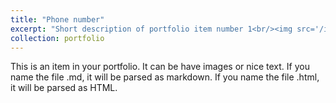 ```yaml
---
title: "Phone number"
excerpt: "Short description of portfolio item number 1<br/><img src='/images/wzy.png'>"
collection: portfolio
---
```


This is an item in your portfolio. It can be have images or nice text. If you name the file .md, it will be parsed as markdown. If you name the file .html, it will be parsed as HTML. 
